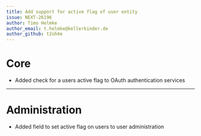 ```yaml
---
title: Add support for active flag of user entity
issue: NEXT-26196
author: Timo Helmke
author_email: t.helmke@kellerkinder.de
author_github: t2oh4e
---
```

# Core
* Added check for a users active flag to OAuth authentication services
___
# Administration
* Added field to set active flag on users to user administration
